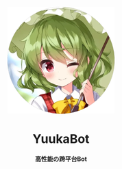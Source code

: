 <p align='center'>
    <a herf=''>
        <img src='./docs/.vuepress/public/images/logo.webp' width='250px' height='250px' akt='YuukaBot'>
    </a>
</p>


<div align="center">

# YuukaBot

**高性能の跨平台Bot**

</div>
